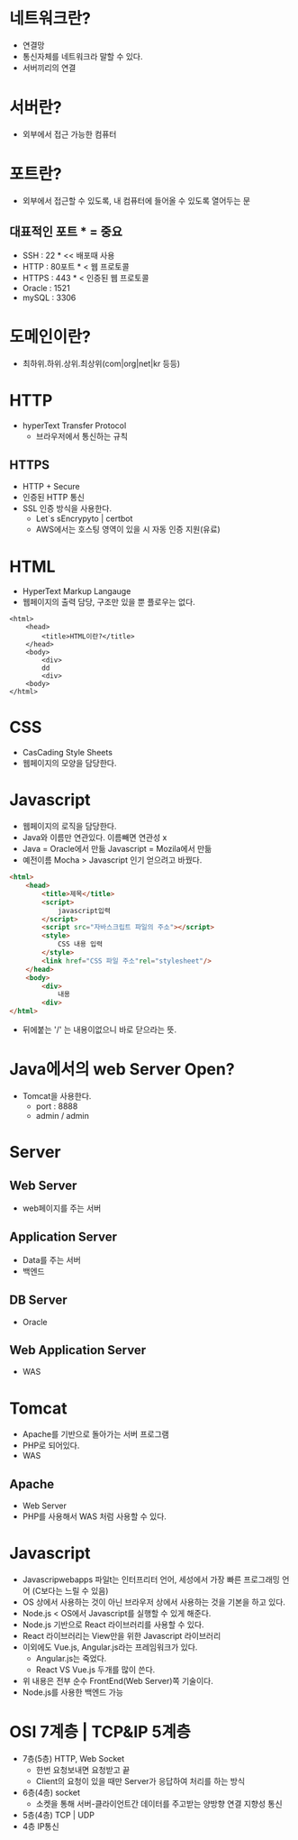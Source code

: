 # 네트워크란?
- 연결망
- 통신자체를 네트워크라 말할 수 있다.
- 서버끼리의 연결

# 서버란?
- 외부에서 접근 가능한 컴퓨터

# 포트란?
- 외부에서 접근할 수 있도록, 내 컴퓨터에 
  들어올 수 있도록 열어두는 문

## 대표적인 포트 * = 중요 
- SSH : 22 * << 배포때 사용
- HTTP : 80포트 * < 웹 프로토콜
- HTTPS : 443 *  < 인증된 웹 프로토콜
- Oracle : 1521
- mySQL : 3306

# 도메인이란?
- 최하위.하위.상위.최상위(com|org|net|kr 등등)

# HTTP	
- hyperText Transfer Protocol
     - 브라우저에서 통신하는 규칙

## HTTPS
- HTTP + Secure
- 인증된 HTTP 통신
- SSL 인증 방식을 사용한다.
     - Let`s sEncrypyto | certbot 
     - AWS에서는 호스팅 영역이 있을 시 자동 인증 지원(유료)

# HTML
- HyperText Markup Langauge
- 웹페이지의 출력 담당, 구조만 있을 뿐 플로우는 없다.


```
<html>
	<head>
		<title>HTML이란?</title>
	</head>
	<body>
		<div>
		dd
		<div>
	<body>
</html>			
```
# CSS
- CasCading Style Sheets
- 웹페이지의 모양을 담당한다.

# Javascript
- 웹페이지의 로직을 담당한다.
- Java와 이름만 연관있다. 이름빼면 연관성 x
- Java = Oracle에서 만듦 Javascript = Mozila에서 만듦 
- 예전이름 Mocha > Javascript 인기 얻으려고 바꿨다.


```html
<html>
	<head>
		<title>제목</title>
		<script>
			javascript입력
		</script>
		<script src="자바스크립트 파일의 주소"></script>
		<style>
			CSS 내용 입력
		</style>
		<link href="CSS 파일 주소"rel="stylesheet"/>		
	</head>
	<body>
		<div>
			내용
		<div>
</html>		
```
- <link href="CSS 파일 주소"rel="stylesheet"/>   뒤에붙는 '/' 는 내용이없으니 바로 닫으라는 뜻.				

# Java에서의 web Server Open?
- Tomcat을 사용한다.
     - port : 8888
    - admin / admin

# Server
## Web Server
- web페이지를 주는 서버

## Application Server
- Data를 주는 서버
- 백엔드

## DB Server
- Oracle

## Web Application Server
- WAS

# Tomcat
- Apache를 기반으로 돌아가는 서버 프로그램
- PHP로 되어있다.
- WAS

## Apache
- Web Server
- PHP를 사용해서 WAS 처럼 사용할 수 있다.

# Javascript
- Javascripwebapps 파일t는 인터프리터 언어, 세성에서 가장 빠른
프로그래밍 언어 (C보다는 느릴 수 있음)
- OS 상에서 사용하는 것이 아닌 브라우저 상에서 사용하는 것을
기본을 하고 있다.
- Node.js < OS에서 Javascript를 실행할 수 있게 해준다.
- Node.js 기반으로 React 라이브러리를 사용할 수 있다.
- React 라이브러리는 View만을 위한 Javascript 라이브러리
- 이외에도 Vue.js, Angular.js라는 프레임워크가 있다.
     - Angular.js는 죽었다.
     - React VS Vue.js 두개를 많이 쓴다.
- 위 내용은 전부 순수 FrontEnd(Web Server)쪽 기술이다.
- Node.js를 사용한 백엔드 가능

# OSI 7계층 | TCP&IP 5계층
- 7층(5층) HTTP, Web Socket
     - 한번 요청보내면 요청받고 끝
     - Client의 요청이 있을 때만 Server가 응답하여 처리를 하는 방식
- 6층(4층) socket
     - 소켓을 통해 서버-클라이언트간 데이터를 주고받는 양방향 연결 지향성 통신
- 5층(4층) TCP | UDP 
- 4층 IP통신 
